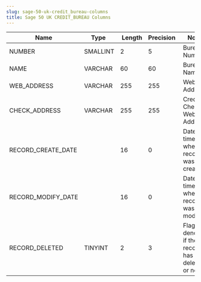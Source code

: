 ```yaml
---
slug: sage-50-uk-credit_bureau-columns
title: Sage 50 UK CREDIT_BUREAU Columns
---
```

| Name | Type  |  Length | Precision  |  Notes  | Example |
| --- | --- | --- | --- | --- | --- |
| NUMBER | SMALLINT | 2 | 5 | Bureau Number | 1 |
| NAME | VARCHAR | 60 | 60 | Bureau Name |  |
| WEB_ADDRESS | VARCHAR | 255 | 255 | Web Site Address |  |
| CHECK_ADDRESS | VARCHAR | 255 | 255 | Credit Check Web Address |  |
| RECORD_CREATE_DATE |  | 16 | 0 | Date and time when the record was created. | 22/07/2008 16:37:55 |
| RECORD_MODIFY_DATE |  | 16 | 0 | Date and time when the record was modified. | 04/08/2017 14:18:53 |
| RECORD_DELETED | TINYINT | 2 | 3 | Flag denoting if the record has been deleted or not. | 0 |
